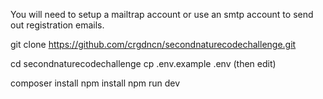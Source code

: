 You will need to setup a mailtrap account or use an smtp account to send out registration emails.

git clone https://github.com/crgdncn/secondnaturecodechallenge.git

cd secondnaturecodechallenge
cp .env.example .env    (then edit)

composer install
npm install
npm run dev
